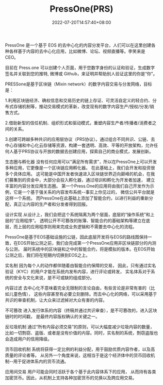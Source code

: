 ﻿---
weight: 
title: "PressOne(PRS)"
description: "PressOne 是一个基于 EOS 的去中心化的内容分发平台，人们可以在这里创建各种各样基于内容的去中心化应用，比如微博、论坛、视频直播等"
date: 2022-07-20T14:57:40+08:00
lastmod: 2022-07-20T14:57:40+08:00
draft: false
authors: ["Simon"]
featuredImage: "pressoneprs.jpg"
link: "https://rumsystem.net/"
tags: ["数字代币","PressOne(PRS)"]
categories: ["navigation"]
navigation: ["数字代币"]
lightgallery: true
toc: true
pinned: false
recommend: false
recommend1: false
---
PressOne 是一个基于 EOS 的去中心化的内容分发平台，人们可以在这里创建各种各样基于内容的去中心化应用，比如微博、论坛、视频直播等。李笑来是 CEO。

目前在 Press.one 可以创建个人页面，用于您数字身份的认证和验证，生成数字签名并关联到您的推特, 微博或 Github，来证明并帮助别人验证这里的你是“你”。

PRESSone是基于区块链（Mixin network）的数字内容交易与分发网络，目标是：

1.利用区块链经济、确权信息和交易历史的链上存证、可灵活自定义的轻合约、分布式存储机制等，推动交易模式的革新，改变现有的数字内容生产/授权/分发/销售方式。

2.借助新型的信任机制、组织形式和驱动模式，重塑内容生产者/传播者/消费者之间的关系。

3.创建可跨越多种共识的应用层协议（PRS协议）。通过组合不同共识、公链、去中心存储和中心化云存储等资源，构建一套透明、高效、平等的开放架构，允许任何人基于PRS协议与开放的数据去创建应用，探索自己的商业模式，发展创新。

生态圈与孵化器
没有任何应用可以“满足所有需求”，所以在PressOne上可以开发多种应用，它更像是一个区块链应用孵化器。 在此基础上，我们会开发和投资很多个具体应用。
这可能是中国开发者快速进入区块链世界迈向巅峰的机会，在我们募集到的资金中，大部分会投入孵化器，通过培训和孵化为开发者加速， 建立丰富的内容分发应用生态圈。
第一个Press.One的应用将由我们自己开发作为示例，它是一个基于强关系的内容发布系统--事实上你见过的， 微信公共平台就是这样一个系统。 而PressOne在此基础上添加了智能合约，以进行利益的重新分配，真正让内容的生产者和分发者得到回报。

设计实现
从设计上，我们会把这个系统隔离为两个层面，底层的“操作系统”和上层的”应用程序“。
透明公开不可篡改的账簿、智能合约的基础架构等建立在底层，而上层的应用程序则用来完成业务逻辑和不需要去中心化的流程。

PressOne是基于EOS基础设施的公链，因此底层开发将与EOS的路线图保持一致，在EOS开始公测之前，我们会完成第一个PressOne应用非区块链部分的内测与公测， 届时系统中的区块链和之中的智能合约，将是模拟的版本。在EOS开始公测之后，我们将在短期内切换到EOS之上。

实名制
因为每个人的动作都伴随着由智能合约保障的交易， 因此，只有通过实名验证（KYC）的用户才能在系统内发布内容，进行评论或转发， 实名体系对于系统的安全与文化来说，是不可或缺的组成部分。

内容过滤
去中心化不意味着完全无限制的言论自由，有些言论是非常有害的（比如儿童色情）， 这些内容甚至有必要立刻删除。而去中心化的网络，可以采用基于共识的审查机制，让大众来过滤掉对大众有害的内容。

不可篡改
进入发行体系的内容（终稿并通过共识审查），是不可篡改的，进入区块链时的时间戳， 是最终内容版权确认的关键之一。

反垃圾机制
通过“所有内容必须交易”的原则，可以大幅度减少垃圾内容的数量， 比如一切剽窃、盗版、或者是没有价值的内容。同时，实名制的系统，剽窃盗版也会造成用户的信用降级。

货币回收机制
系统将获得一定比例的利益分配，用于鼓励优质内容作者，以及高质量的评论者等。 从另外一个角度来说，这相当于是这个经济体中的货币回收机制--用于促进体系内的货币流通。

应用间交易
用户可能会同时活跃于各个基于此内容体系下的应用， 从而持有各类加密货币。因此，从机制上支持各种加密货币的兑换以及跨应用交易。